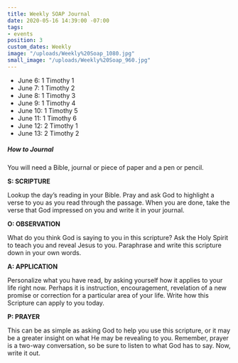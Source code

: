 ```yaml
---
title: Weekly SOAP Journal
date: 2020-05-16 14:39:00 -07:00
tags:
- events
position: 3
custom_dates: Weekly
image: "/uploads/Weekly%20Soap_1080.jpg"
small_image: "/uploads/Weekly%20Soap_960.jpg"
---
```


* June 6: 1 Timothy 1
* June 7: 1 Timothy 2
* June 8: 1 Timothy 3
* June 9: 1 Timothy 4
* June 10: 1 Timothy 5
* June 11: 1 Timothy 6
* June 12: 2 Timothy 1
* June 13: 2 Timothy 2

##### How to Journal

You will need a Bible, journal or piece of paper and a pen or pencil.

**S: SCRIPTURE**

Lookup the day’s reading in your Bible. Pray and ask God to highlight a verse to you as you read through the passage. When you are done, take the verse that God impressed on you and write it in your journal.

**O: OBSERVATION**

What do you think God is saying to you in this scripture? Ask the Holy Spirit to teach you and reveal Jesus to you. Paraphrase and write this scripture down in your own words.

**A: APPLICATION**

Personalize what you have read, by asking yourself how it applies to your life right now. Perhaps it is instruction, encouragement, revelation of a new promise or correction for a particular area of your life. Write how this Scripture can apply to you today.

**P: PRAYER**

This can be as simple as asking God to help you use this scripture, or it may be a greater insight on what He may be revealing to you. Remember, prayer is a two-way conversation, so be sure to listen to what God has to say. Now, write it out.
